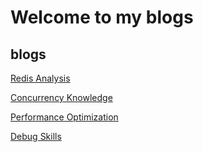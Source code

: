 # Welcome to my blogs

## blogs
[Redis Analysis](https://github.com/Hankin-Liu/hankin.github.io/blob/master/redis/Redis_Analysis.md)

[Concurrency Knowledge](https://github.com/Hankin-Liu/hankin.github.io/blob/master/concurrency/Concurrency.md)

[Performance Optimization](https://github.com/Hankin-Liu/hankin.github.io/blob/master/performance_optimization/performance_optimization.md)

[Debug Skills](https://github.com/Hankin-Liu/hankin.github.io/blob/master/debug_skills/debug_skills.md)
